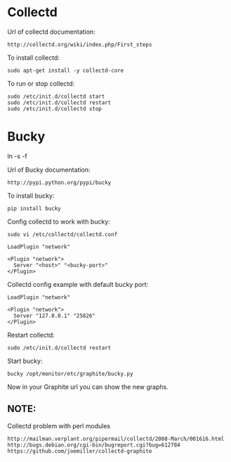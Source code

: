 Collectd
========

Url of collectd documentation:

    http://collectd.org/wiki/index.php/First_steps

To install collectd:

    sudo apt-get install -y collectd-core

To run or stop collectd:

    sudo /etc/init.d/collectd start
    sudo /etc/init.d/collectd restart
    sudo /etc/init.d/collectd stop


Bucky
=====

ln -s -f

Url of Bucky documentation:

    http://pypi.python.org/pypi/bucky

To install bucky:

    pip install bucky

Config collectd to work with bucky:

    sudo vi /etc/collectd/collectd.conf

    LoadPlugin "network"
    
    <Plugin "network">
      Server "<host>" "<bucky-port>"
    </Plugin>

Collectd config example with default bucky port:

    LoadPlugin "network"
    
    <Plugin "network">
      Server "127.0.0.1" "25826"
    </Plugin>

Restart collectd:

    sudo /etc/init.d/collectd restart

Start bucky:

    bucky /opt/monitor/etc/graphite/bucky.py

Now in your Graphite url you can show the new graphs.


NOTE:
-----

Collectd problem with perl modules

    http://mailman.verplant.org/pipermail/collectd/2008-March/001616.html
    http://bugs.debian.org/cgi-bin/bugreport.cgi?bug=612784
    https://github.com/joemiller/collectd-graphite